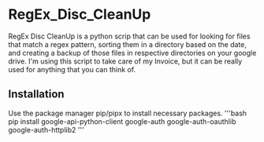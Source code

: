 # RegEx_Disc_CleanUp
RegEx Disc CleanUp is a python scrip that can be used for looking for files that match a regex pattern, sorting them in a directory based on the date, and creating a backup of those files in respective directories on your google drive. I'm using this script to take care of my Invoice, but it can be really used for anything that you can think of.

## Installation
Use the package manager pip/pipx to install necessary packages.
'''bash
pip install google-api-python-client google-auth google-auth-oauthlib google-auth-httplib2
'''
